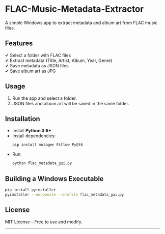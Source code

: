 # FLAC-Music-Metadata-Extractor

A simple Windows app to extract metadata and album art from FLAC music files.  

## **Features**  
✔ Select a folder with FLAC files  
✔ Extract metadata (Title, Artist, Album, Year, Genre)  
✔ Save metadata as JSON files  
✔ Save album art as JPG  

## **Usage**  
1. Run the app and select a folder.  
2. JSON files and album art will be saved in the same folder.  

## **Installation**  
- Install **Python 3.8+**  
- Install dependencies:  
  ```sh
  pip install mutagen Pillow PyQt6
  ```  
- Run:  
  ```sh
  python flac_metadata_gui.py
  ```  

## **Building a Windows Executable**  
```sh
pip install pyinstaller
pyinstaller --noconsole --onefile flac_metadata_gui.py
```

## **License**  
MIT License – Free to use and modify.  

---
